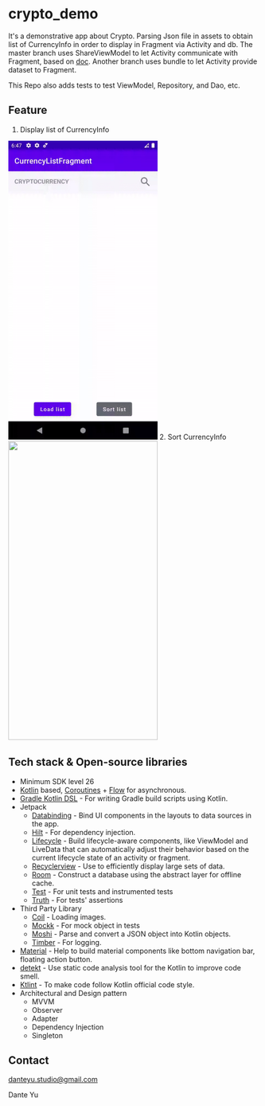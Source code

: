 # crypto_demo
It's a demonstrative app about Crypto. Parsing Json file in assets to obtain list of CurrencyInfo in order to display in Fragment via Activity and db.
The master branch uses ShareViewModel to let Activity communicate with Fragment, based on [doc](https://developer.android.com/guide/fragments/communicate#host-activity).
Another branch uses bundle to let Activity provide dataset to Fragment.

This Repo also adds tests to test ViewModel, Repository, and Dao, etc.

## Feature
1. Display list of CurrencyInfo
<img width="300" height="600" src="https://github.com/aptx113/crypto_demo/blob/master/preview/ezgif-3-765bba2d7b52.gif"/>
2. Sort CurrencyInfo
<img width="300" height="600" src="https://github.com/aptx113/crypto_demo/blob/master/preview/ezgif-3-191cf476a7f9.gif"/>

## Tech stack & Open-source libraries
- Minimum SDK level 26
- [Kotlin](https://kotlinlang.org/) based, [Coroutines](https://github.com/Kotlin/kotlinx.coroutines) + [Flow](https://kotlin.github.io/kotlinx.coroutines/kotlinx-coroutines-core/kotlinx.coroutines.flow/) for asynchronous.
- [Gradle Kotlin DSL](https://docs.gradle.org/current/userguide/kotlin_dsl.html) - For writing Gradle build scripts using Kotlin.
- Jetpack
  - [Databinding](https://developer.android.com/topic/libraries/data-binding) - Bind UI components in the layouts to data sources in the app.
  - [Hilt](https://dagger.dev/hilt/) - For dependency injection.
  - [Lifecycle](https://developer.android.com/topic/libraries/architecture/lifecycle) - Build lifecycle-aware components, like ViewModel and LiveData that can automatically adjust their behavior based on the current lifecycle state of an activity or fragment.
  - [Recyclerview](https://developer.android.com/guide/topics/ui/layout/recyclerview) - Use to efficiently display large sets of data.
  - [Room](https://developer.android.com/training/data-storage/room) - Construct a database using the abstract layer for offline cache.
  - [Test](https://developer.android.com/jetpack/androidx/releases/test) - For unit tests and instrumented tests
  - [Truth](https://truth.dev/) - For tests' assertions
- Third Party Library
  - [Coil](https://github.com/coil-kt/coil) - Loading images.
  - [Mockk](https://mockk.io/) - For mock object in tests
  - [Moshi](https://github.com/square/moshi) - Parse and convert a JSON object into Kotlin objects.
  - [Timber](https://github.com/JakeWharton/timber) - For logging.
- [Material](https://github.com/material-components/material-components-android) - Help to build material components like bottom navigation bar, floating action button.
- [detekt](https://github.com/detekt/detekt) - Use static code analysis tool for the Kotlin to improve code smell.
- [Ktlint](https://github.com/JLLeitschuh/ktlint-gradle) - To make code follow Kotlin official code style.
- Architectural and Design pattern
  - MVVM
  - Observer
  - Adapter
  - Dependency Injection
  - Singleton

## Contact
<danteyu.studio@gmail.com>

Dante Yu
